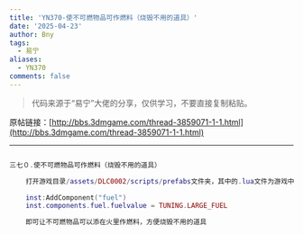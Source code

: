 ```yaml
---
title: 'YN370-使不可燃物品可作燃料（烧毁不用的道具）'
date: '2025-04-23'
author: Bny
tags:
  - 易宁
aliases:
  - YN370
comments: false
---
```


> 代码来源于“易宁”大佬的分享，仅供学习，不要直接复制粘贴。

原帖链接：[http://bbs.3dmgame.com/thread-3859071-1-1.html](http://bbs.3dmgame.com/thread-3859071-1-1.html)

---

```lua  

三七０.使不可燃物品可作燃料（烧毁不用的道具）	打开游戏目录/assets/DLC0002/scripts/prefabs文件夹，其中的.lua文件为游戏中的物品。举例让普通背包可作燃料被烧毁：用MT管理器打开游戏目录/assets/DLC0002/scripts/prefabs/backpack.lua，在inst:AddComponent("inspectable")的下一行插入以下内容：	inst:AddComponent("fuel")	inst.components.fuel.fuelvalue = TUNING.LARGE_FUEL	即可让不可燃物品可以添在火里作燃料，方便烧毁不用的道具

```  

